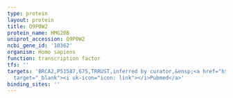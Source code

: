 ```yaml
---
type: protein
layout: protein
title: Q9P0W2
protein_name: HMG20B
uniprot_accession: Q9P0W2
ncbi_gene_id: '10362'
organism: Homo sapiens
function: transcription factor
tfs: ''
targets: 'BRCA2,P51587,675,TRRUST,inferred by curator,&ensp;<a href="https://www.ncbi.nlm.nih.gov/pubmed/?term=21399666%5Buid%5D"
  target="_blank"><i uk-icon="icon: link"></i>Pubmed</a>'
binding_sites: ''
---
```

